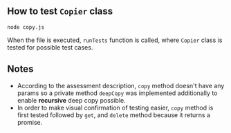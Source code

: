 ## How to test `Copier` class
`node copy.js`

When the file is executed, `runTests` function is called, where `Copier` class is tested for possible test cases.

## Notes
- According to the assessment description, `copy` method doesn't have any params so a private method `deepCopy` was implemented additionally to enable __recursive__ deep copy possible.
- In order to make visual confirmation of testing easier, `copy` method is first tested followed by `get`, and `delete` method because it returns a promise.